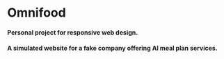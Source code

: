 # Omnifood

#### Personal project for responsive web design.

#### A simulated website for a fake company offering AI meal plan services.
